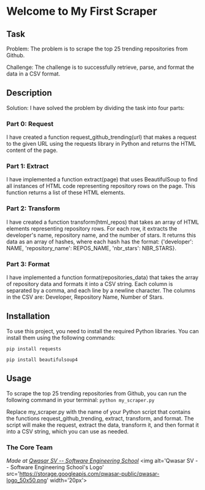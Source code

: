 # Welcome to My First Scraper

## Task
Problem: The problem is to scrape the top 25 trending repositories from Github.

Challenge: The challenge is to successfully retrieve, parse, and format the data in a CSV format.


## Description
Solution: I have solved the problem by dividing the task into four parts:

### Part 0: Request
I have created a function request_github_trending(url) that makes a request to the given URL using the requests library in Python and returns the HTML content of the page.

### Part 1: Extract
I have implemented a function extract(page) that uses BeautifulSoup to find all instances of HTML code representing repository rows on the page. This function returns a list of these HTML elements.

### Part 2: Transform
I have created a function transform(html_repos) that takes an array of HTML elements representing repository rows. For each row, it extracts the developer's name, repository name, and the number of stars. It returns this data as an array of hashes, where each hash has the format: {'developer': NAME, 'repository_name': REPOS_NAME, 'nbr_stars': NBR_STARS}.

### Part 3: Format
I have implemented a function format(repositories_data) that takes the array of repository data and formats it into a CSV string. Each column is separated by a comma, and each line by a newline character. The columns in the CSV are: Developer, Repository Name, Number of Stars.




## Installation
To use this project, you need to install the required Python libraries. You can install them using the following commands:

```pip install requests```

```pip install beautifulsoup4```




## Usage
To scrape the top 25 trending repositories from Github, you can run the following command in your terminal:
```python my_scraper.py```

Replace my_scraper.py with the name of your Python script that contains the functions request_github_trending, extract, transform, and format. The script will make the request, extract the data, transform it, and then format it into a CSV string, which you can use as needed.

### The Core Team


<span><i>Made at <a href='https://qwasar.io'>Qwasar SV -- Software Engineering School</a></i></span>
<span><img alt='Qwasar SV -- Software Engineering School's Logo' src='https://storage.googleapis.com/qwasar-public/qwasar-logo_50x50.png' width='20px'></span>
